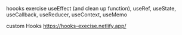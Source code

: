 hoooks exercise
useEffect (and clean up function), useRef, useState, useCallback, useReducer, useContext, useMemo

custom Hooks
https://hooks-execise.netlify.app/
